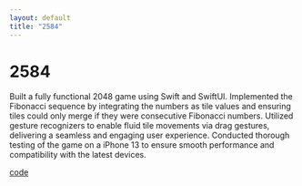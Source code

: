 ```yaml
---
layout: default
title: "2584"
---
```



<h1>2584</h1>

<p>Built a fully functional 2048 game using Swift and SwiftUI. Implemented the Fibonacci sequence by integrating the numbers as tile values and ensuring tiles could only merge if they were consecutive Fibonacci numbers. Utilized gesture recognizers to enable fluid tile movements via drag gestures, delivering a seamless and engaging user experience. Conducted thorough testing of the game on a iPhone 13 to ensure smooth performance and compatibility with the latest devices.</p>

<a href="https://github.com/ajanibekcode/2584">code</a>